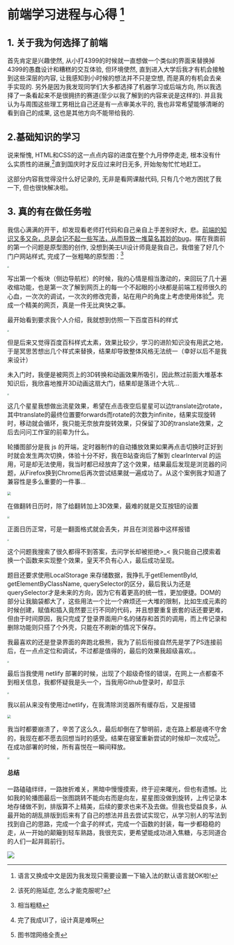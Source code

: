 # 前端学习进程与心得      [^1]

## 1. 关于我为何选择了前端

首先肯定是兴趣使然, 从小打4399的时候就一直想做一个类似的界面来替换掉4399的愚蠢设计和糟糕的交互体验, 但环境使然, 直到进入大学后我才有机会接触到这些深层的内容, 让我感知到小时候的想法并不只是空想, 而是真的有机会去亲手实现的. 另外是因为我发现同学们大多都选择了机器学习或后端方向, 所以我选择了一条看起来不是很拥挤的赛道(至少以我了解到的内容来说是这样的). 并且我认为与周围这些理工男相比自己还是有一点审美水平的, 我也非常希望能够清晰的看到自己的成果, 这也是其他方向不能带给我的.

## 2.基础知识的学习

说来惭愧, HTML和CSS的这一点点内容的进度在整个九月停停走走, 根本没有什么实质性的进展,[^2]直到国庆时才反应过来时日无多, 开始匆匆忙忙地赶工。

这部分内容我觉得没什么好记录的, 无非是看网课敲代码, 只有几个地方困扰了我一下, 但也很快解决啦。



## 3. 真的有在做任务啦

我信心满满的开干，却发现看老师打代码和自己亲自上手差别好大，悲。<u>前端的知识又多又杂，总是会记不起一些写法，从而导致一堆莫名其妙的bug</u>。摆在我面前的第一个问题是原型图的创作, 没想到~~美工~~UI设计师竟是我自己，我借鉴了好几个门户网站样式, 完成了一张粗略的原型图：[^3]

<img src="https://raw.githubusercontent.com/xingzhousong/sharuan/picture/img/202210141024143.jpg" style="zoom: 25%;" />

写出第一个板块（侧边导航栏）的时候，我的心情是相当激动的，来回玩了几十遍收缩功能，也是第一次了解到网页上的每一个不起眼的小块都是前端工程师很久的心血，一次次的调试，一次次的修改完善，站在用户的角度上考虑使用体验[^4]。完成一个精美的网页，真是一件无比爽快之事。

最开始看到要求我个人介绍，我就想到仿照一下百度百科的样式

<img src="https://raw.githubusercontent.com/xingzhousong/sharuan/picture/img/202210141044265.png" style="zoom: 25%;" />

但是后来又觉得百度百科样式太素，效果比较少，学习的进阶知识没有用武之地，于是冥思苦想出几个样式来替换，结果却导致整体风格无法统一（幸好以后不是我来设计）

未入门时，我便是被网页上的3D转换和动画效果所吸引，因此熬过前面大堆基本知识后，我欣喜地推开3D动画这扇大门，结果却是落进个大坑...

<img src="https://raw.githubusercontent.com/xingzhousong/sharuan/picture/img/202210141105977.png" style="zoom: 25%;" />

这几个星星我想做出流星效果，希望在点击夜空后星星可以边translate边rotate，其中translate的最终位置要forwards而rotate的次数为infinite，结果实现旋转时，移动就会循环，我只能无奈放弃旋转效果，只保留了3D的translate效果，之后去问问工作室的前辈为什么。

轮播图部分是我 js 的开端，定时器制作的自动播放效果如果再点击切换时正好到时就会发生两次切换，体验十分不好，我在B站查询后了解到 clearInterval 的运用，可是却无法使用，我当时都已经放弃了这个效果，结果最后发现是浏览器的问题，从Firefox换到Chrome后再次尝试结果就一遍成功了。从这个案例我才知道了兼容性是多么重要的一件事...

<img src="https://raw.githubusercontent.com/xingzhousong/sharuan/picture/img/202210141312279.png" style="zoom: 50%;" />

在做翻转日历时，除了给翻转加上3D效果，最难的就是交互按钮的设置

<img src="https://raw.githubusercontent.com/xingzhousong/sharuan/picture/img/202210141326803.png" style="zoom:33%;" />

正面日历正常，可是一翻面格式就会丢失，并且在浏览器中这样报错

<img src="https://raw.githubusercontent.com/xingzhousong/sharuan/picture/img/202210141326301.png" style="zoom: 25%;" />

这个问题我搜索了很久都得不到答案，去问学长却被拒绝>_<  我只能自己摸索着换一个函数来实现整个效果，皇天不负有心人，最后成功呈现。

题目还要求使用LocalStorage 来存储数据，我挣扎于getElementById, getElementByClassName, querySelector的区分，最后我认为还是querySelector才是未来的方向，因为它有着更高的统一性，更加便捷。DOM的部分让我脑袋都大了，这些用法一个比一个麻烦还一大堆的限制，比如生成元素的时候创建，赋值和插入竟然要三行不同的代码，并且想要重复嵌套的话还要更难，但由于时间原因，我只完成了登录界面用户名的储存和首页的调用，而上传记录和删除功能则只搭了个外壳，只能在不刷新的情况下保存。

我最喜欢的还是登录界面的奔跑北极熊，我为了前后衔接自然先是学了PS连接前后，在一点点定位和调试，不过都是值得的，最后的效果我超级喜欢。。

<img src="https://raw.githubusercontent.com/xingzhousong/sharuan/picture/img/202210141349104.png" style="zoom: 25%;" />

最后当我使用 netlify 部署的时候，出现了个超级奇怪的错误，在网上一点都查不到相关信息，我都怀疑我是头一个，当我用Github登录时，却显示

<img src="https://raw.githubusercontent.com/xingzhousong/sharuan/picture/img/202210141351880.png" style="zoom:25%;" />

我以前从来没有使用过netlify，在我清除浏览器所有缓存后，又是报错

<img src="https://raw.githubusercontent.com/xingzhousong/sharuan/picture/img/202210141353742.png" style="zoom: 50%;" />

我当时都要崩溃了，辛苦了这么久，最后却倒在了黎明前，走在路上都是魂不守舍的，我现在都不愿去回想当时的感受。结果在寝室重新尝试的时候却一次成功[^5]。在成功部署的时候，所有喜悦在一瞬间释放。

<img src="https://raw.githubusercontent.com/xingzhousong/sharuan/picture/img/202210141357520.png" style="zoom: 33%;" />

#### 总结

一路磕磕绊绊，一路挫折难关，黑暗中慢慢摸索，终于迎来曙光，但也有遗憾。比如我的轮播图最后一张图跳转不能向右而是向左，星星图没做到旋转，上传记录本地存储做不到，排版算不上精美，后续的要求也来不及去做。但我也受益良多，从最开始的胡乱排版到后来有了自己的想法并且去尝试实现它，从学习别人的写法到找到自己的思路，完成一个盒子的样式，完成一个函数的封装，每一步都稳稳的走，从一开始的颠簸到轻车熟路，我很充实，更希望能成功进入焦糖，与志同道合的人们一起并肩前行。

![](https://raw.githubusercontent.com/xingzhousong/sharuan/picture/img/202210141704967.png)

























[^1]: 语言又换成中文是因为我发现只需要设置一下输入法的默认语言就OK啦!
[^2]: 该死的拖延症, 怎么才能克服呢?
[^3]: 相当粗糙
[^4]: 完了我成UI了，设计真是难啊
[^5]: 图书馆网络全责
